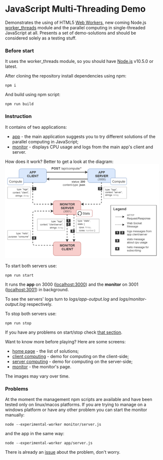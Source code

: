 # JavaScript Multi-Threading Demo
Demonstrates the using of HTML5 [Web Workers](https://developer.mozilla.org/en-US/docs/Web/API/Web_Workers_API/Using_web_workers), new coming Node.js [worker_threads](https://nodejs.org/api/worker_threads.html) module and the parallel computing in single-threaded JavaScript at all. Presents a set of demo-solutions and should be considered solely as a testing stuff.

### Before start
It uses the worker_threads module, so you should have [Node.js](https://nodejs.org) v10.5.0 or latest. 

After cloning the repository install dependencies using npm:
```shell
npm i
```

And build using npm script:
```shell
npm run build
```

### Instruction
It contains of two applications:
- [app](/app) - the main application suggests you to try different solutions of the parallel computing in JavaScript;
- [monitor](/monitor) - displays CPU usage and logs from the main app's client and server.

How does it work? Better to get a look at the diagram:
![block-diagram](/resources/block-diagram.png)

To start both servers use:
```shell
npm run start
```

It runs the **app** on 3000 ([localhost:3000](http://localhost:3000)) and the **monitor** on 3001 ([localhost:3001](http://localhost:3001)) in background.

To see the servers' logs turn to *logs/app-output.log* and *logs/monitor-output.log* respectively.

To stop both servers use:
```shell
npm run stop
```

If you have any problems on start/stop check [that section](#problems).

Want to know more before playing? Here are some screens:
- [home page](/resources/screen-home.png) - the list of solutions;
- [client computing](/resources/screen-compute-client.png) - demo for computing on the client-side;
- [server computing](/resources/screen-compute-server.png) - demo for computing on the server-side;
- [monitor](/resources/screen-monitor.png) - the monitor's page.

The images may vary over time.

### Problems
At the moment the management npm scripts are available and have been tested only on linux/macos platforms. If you are trying to manage on a windows platform or have any other problem you can start the monitor manually:
```shell
node --experimental-worker monitor/server.js
```

and the app in the same way:
```shell
node --experimental-worker app/server.js
```

There is already an [issue](https://github.com/cerberus-ab/js-multi-threading-demo/issues/4) about the problem, don't worry.